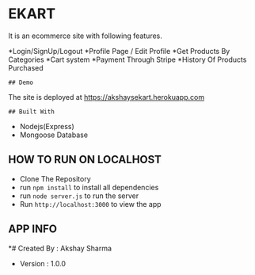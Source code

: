 # EKART
It is an ecommerce site with following features.

*Login/SignUp/Logout
*Profile Page / Edit Profile
*Get Products By Categories
*Cart system
*Payment Through Stripe
*History Of Products Purchased

```## Demo```

The site is deployed at https://akshaysekart.herokuapp.com

```## Built With```

* Nodejs(Express)
* Mongoose Database 

## HOW TO RUN ON LOCALHOST

* Clone The Repository
* run ```npm install``` to install all dependencies
* run ```node server.js``` to run the server
* Run ```http://localhost:3000``` to view the app

## APP INFO
*# Created By : Akshay Sharma
* Version : 1.0.0
